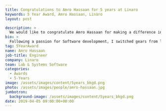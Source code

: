 ```yaml
---
title: Congratulations to Amro Hassaan for 5 years at Linaro
keywords: 5 Year Award, Amro Hassaan, Linaro
layout: post

description: >
  We would like to congratulate Amro Hassaan for making a difference in open source at Linaro for 5 years.
bio: >
  Following a passion for Software development, I switched gears from legal and media text-editing and translation to Software world. My experience ranged from Server Development for policing systems at Versaterm Inc. to Tools Development at Blackberry. IMO, exposure to multicultural work environments is a paramount recipes for success.
tag: 5YearAward
name: Amro Hassaan
job-title: Engineer
company: Linaro
team: Lab & Systems Software
categories:
  - Awards
  - 5-Years
image: /assets/images/content/5years_bkgd.png
photo: /assets/images/people/amro-hassaan.jpg
jumbotron:
  background-image: /assets/images/content/5years_bkgd.png
date: 2019-04-05 09:00:00+00:00
---
```

